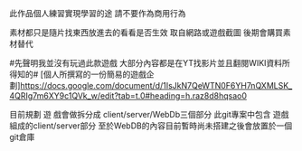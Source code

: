 此作品個人練習實現學習的途 請不要作為商用行為

素材都只是隨片找東西放進去的看看是否生效  取自網路或遊戲截圖  後期會購買素材替代

#先聲明我並沒有玩過此款遊戲 大部分內容都是在YT找影片並且翻閱WIKI資料所得知的#
[個人所撰寫的一份簡易的遊戲企劃]https://docs.google.com/document/d/1IsJkN7QeWTN0F6YH7nQXMLSK_4QRIg7m6XY9c1QVk_w/edit?tab=t.0#heading=h.raz8d8hqsao0

目前規劃  遊
戲會做拆分成 client/server/WebDb三個部分 此git專案中包含  遊戲組成的client/server部分 
至於WebDB的內容目前暫時尚未搭建之後會放置於一個git倉庫
